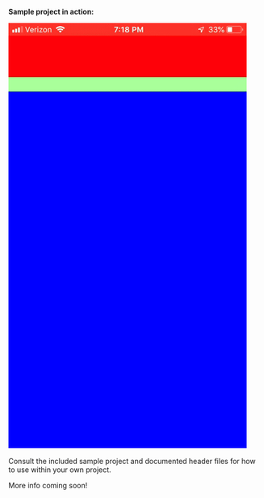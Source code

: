 **Sample project in action:**

![demo](media/STAPullDownControllerDemo.gif)

Consult the included sample project and documented header files for how to use within your own project.

More info coming soon!
